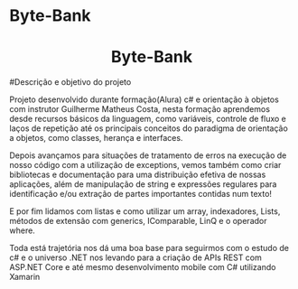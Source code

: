 # Byte-Bank
<h1 align="center">Byte-Bank</h1>

#Descrição e objetivo do projeto

<p>Projeto desenvolvido durante formação(Alura) c# e orientação à objetos com instrutor Guilherme Matheus Costa,
nesta formação aprendemos desde recursos básicos da linguagem, como variáveis, controle de fluxo e laços de repetição até os principais 
conceitos do paradigma de orientação a objetos, como classes, herança e interfaces.</p>

<p>
Depois avançamos para situações de tratamento de  erros na execução de nosso código com a utilização de exceptions, vemos também 
como criar bibliotecas e documentação para uma distribuição efetiva de nossas aplicações, 
além de manipulação de string e expressões regulares para identificação e/ou extração de partes importantes contidas num texto! </p>

<p>E por fim lidamos com listas e como utilizar um array, indexadores, Lists, métodos de extensão com generics, IComparable, LinQ e o operador where.</p>

<p>Toda está trajetória nos dá uma boa base para seguirmos com o estudo de c# e o universo .NET nos levando para a criação de APIs REST com ASP.NET Core
e até mesmo desenvolvimento mobile com C# utilizando Xamarin </p>
